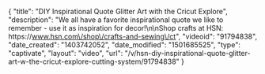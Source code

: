 {
    "title": "DIY Inspirational Quote Glitter Art with the Cricut Explore",
    "description": "We all have a favorite inspirational quote we like to remember - use it as inspiration for decor!\n\nShop crafts at HSN: https:\/\/www.hsn.com\/shop\/crafts-and-sewing\/ct",
    "videoid": "91794838",
    "date_created": "1403742052",
    "date_modified": "1501685525",
    "type": "captivate",
    "layout": "video",
    "url": "\/v\/hsn-diy-inspirational-quote-glitter-art-w-the-cricut-explore-cutting-system\/91794838"
}